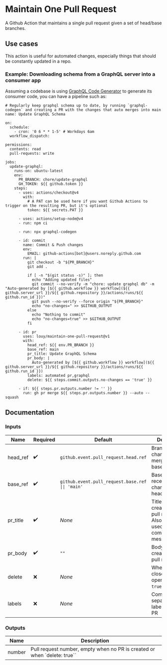 # Maintain One Pull Request
A Github Action that maintains a single pull request given a set of head/base branches.

## Use cases
This action is useful for automated changes, especially things that should be constantly updated in a repo.


### Example: Downloading schema from a GraphQL server into a consumer app

Assuming a codebase is using [GraphQL Code Generator](https://the-guild.dev/graphql/codegen/docs/) to generate its consumer code, you can have a pipeline such as:

```
# Regularly keep graphql schema up to date, by running `graphql-codegen` and creating a PR with the changes that auto merges into main
name: Update GraphQL Schema

on:
  schedule:
    - cron: '0 6 * * 1-5' # Workdays 6am
  workflow_dispatch:

permissions:
  contents: read
  pull-requests: write

jobs:
  update-graphql:
    runs-on: ubuntu-latest
    env:
      PR_BRANCH: chore/update-graphql
      GH_TOKEN: ${{ github.token }}
    steps:
      - uses: actions/checkout@v4
        with:
          # A PAT can be used here if you want Github Actions to trigger on the resulting PR, but it's optional
          token: ${{ secrets.PAT }}

      - uses: actions/setup-node@v4
      - run: npm ci

      - run: npx graphql-codegen

      - id: commit
        name: Commit & Push changes
        env:
          EMAIL: github-actions[bot]@users.noreply.github.com
        run: |
          git checkout -b "${PR_BRANCH}"
          git add .

          if [ -n "$(git status -s)" ]; then
            echo "Adding updated files"
            git commit --no-verify -m "chore: update graphql db" -m "Auto-generated by [${{ github.workflow }} workflow](${{ github.server_url }}/${{ github.repository }}/actions/runs/${{ github.run_id }})"
            git push --no-verify --force origin "${PR_BRANCH}"
            echo "no-changes=" >> $GITHUB_OUTPUT
          else
            echo "Nothing to commit"
            echo "no-changes=true" >> $GITHUB_OUTPUT
          fi

      - id: pr
        uses: louy/maintain-one-pull-request@v1
        with:
          head_ref: ${{ env.PR_BRANCH }}
          base_ref: main
          pr_title: Update GraphQL Schema
          pr_body: |
            Auto-generated by [${{ github.workflow }} workflow](${{ github.server_url }}/${{ github.repository }}/actions/runs/${{ github.run_id }})
          labels: automated pr,graphql
          delete: ${{ steps.commit.outputs.no-changes == 'true' }}
          
      - if: ${{ steps.pr.outputs.number != '' }}
        run: gh pr merge ${{ steps.pr.outputs.number }} --auto --squash
```


## Documentation
### Inputs
| Name     | Required | Default                                          | Description                                                                            |
| -------- | -------- | ------------------------------------------------ | -------------------------------------------------------------------------------------- |
| head_ref | ✔️        | `github.event.pull_request.head.ref`             | Branch with changes to be merged into base                                             |
| base_ref | ✔️        | `github.event.pull_request.base.ref \|\| 'main'` | Base branch to receive the changes from head                                           |
| pr_title | ✔️        | _None_                                           | Title for the created/updated pull request. Also usually used as merged commit message |
| pr_body  | ✔️        | `""`                                             | Body for the created/updated pull request                                              |
| delete   | ❌        | _None_                                           | Whether to close a PR if it is open. Set to `true` to do so                            |
| labels   | ❌        | _None_                                           | Comma separated list of labels to add to PR                                            |

### Outputs
| Name   | Description                                                              |
| ------ | ------------------------------------------------------------------------ |
| number | Pull request number, empty when no PR is created or when `delete: true`` |
